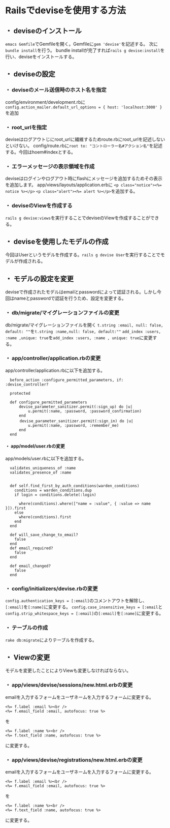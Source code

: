 # Railsでdeviseを使用する方法

## ・ deviseのインストール
`emacs Gemfile`でGemfileを開く。Gemfileに`gem 'devise'`を記述する。
次に`bundle install`を行う。
bundle installが完了すれば`rails g devise:install`を行い、deviseをインストールする。

## ・ deviseの設定
### ・ deviseのメール送信時のホスト名を指定
config/environment/development.rbに`config.action_mailer.default_url_options = { host: 'localhost:3000' }`を追加

### ・ root_urlを指定
deviseはログアウトじにroot_urlに繊維するためroute.rbにroot_urlを記述しないといけない。
config/route.rbに`root to: "コントローラー名#アクション名"`を記述する。今回はhoem#indexとする。

### ・ エラーメッセージの表示領域を作成
deviseはログインやログアウト時にflashにメッセージを追加するためその表示を追加します。
app/views/layouts/application.erbに
`<p class="notice"><%= notice %></p>`
`<p class="alert"><%= alert %></p>`を追加する。

### ・ deviseのViewを作成する
`rails g devise:views`を実行することでdeviseのViewを作成することができる。

## ・ deviseを使用したモデルの作成
今回はUserというモデルを作成する。`rails g devise User`を実行することでモデルが作成される。

## ・ モデルの設定を変更
deviseで作成されたモデルはemailとpasswordによって認証される。しかし今回はnameとpasswordで認証を行うため、設定を変更する。
### ・ db/migrate/マイグレーションファイルの変更
db/migrate/マイグレーションファイルを開く
`t.string :email, null: false, default: ""`を`t.string :name,null: false, default:""`
`add_index :users, :name ,unique: true`を`add_index :users, :name , unique: true`に変更する。

### ・ app/controller/application.rbの変更
app/controller/application.rbに以下を追加する。

      before_action :configure_permitted_parameters, if: :devise_controller?

      protected

      def configure_permitted_parameters
          devise_parameter_sanitizer.permit(:sign_up) do |u| 
              u.permit(:name, :password, :password_confirmation)  
          end
    　　   devise_parameter_sanitizer.permit(:sign_in) do |u| 
              u.permit(:name, :password, :remember_me) 
          end
      end

#### ・ app/model/user.rbの変更
app/models/user.rbに以下を追加する。

      validates_uniqueness_of :name
      validates_presence_of :name


      def self.find_first_by_auth_conditions(warden_conditions)
        conditions = warden_conditions.dup
        if login = conditions.delete(:login)

          where(conditions).where(["name = :value", { :value => name }]).first
        else
          where(conditions).first
        end
      end

      def will_save_change_to_email?
        false
      end
      def email_required?
        false
      end

      def email_changed?
        false
      end
      
### ・ config/initializers/devise.rbの変更
`config.authentication_keys = [:email]`のコメントアウトを解除し、`[:email]`を`[:name]`に変更する。
`config.case_insensitive_keys = [:email`と`config.strip_whitespace_keys = [:email]`の`[:email]`を`[:name]`に変更する。

### ・ テーブルの作成
`rake db:migrate`によりテーブルを作成する。

## ・ Viewの変更
モデルを変更したことによりViewも変更しなければならない。
### ・ app/views/devise/sessions/new.html.erbの変更
emailを入力するフォームをユーザネームを入力するフォームに変更する。

    <%= f.label :email %><br />
    <%= f.email_field :email, autofocus: true %>

を

    <%= f.label :name %><br />
    <%= f.text_field :name, autofocus: true %>
    
に変更する。

### ・ app/views/devise/registrations/new.html.erbの変更
emailを入力するフォームをユーザネームを入力するフォームに変更する。

    <%= f.label :email %><br />
    <%= f.email_field :email, autofocus: true %>

を

    <%= f.label :name %><br />
    <%= f.text_field :name, autofocus: true %>
    
に変更する。


